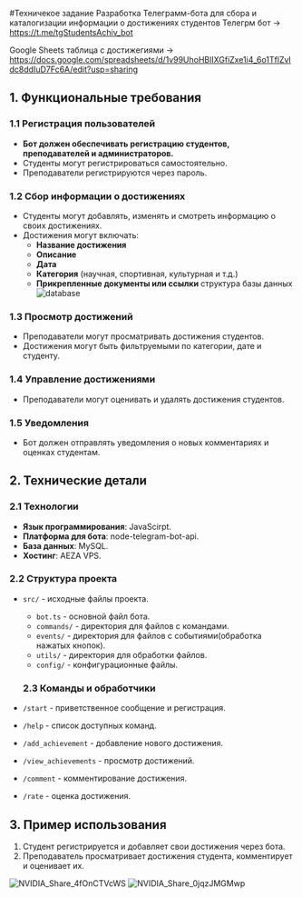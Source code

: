 #Техничекое задание
Разработка Телеграмм-бота для сбора и каталогизации информации о достижениях студентов
Телегрм бот -> https://t.me/tgStudentsAchiv_bot

Google Sheets таблица с достижегиями -> https://docs.google.com/spreadsheets/d/1v99UhoHBlIXGfiZxe1i4_6o1TflZvIdc8ddIuD7Fc6A/edit?usp=sharing



## 1. Функциональные требования
### 1.1 Регистрация пользователей
- **Бот должен обеспечивать регистрацию студентов, преподавателей и администраторов.**
- Студенты могут регистрироваться самостоятельно.
- Преподаватели регистрируются через пароль.

### 1.2 Сбор информации о достижениях
- Студенты могут добавлять, изменять и смотреть информацию о своих достижениях.
- Достижения могут включать:
  - **Название достижения**
  - **Описание**
  - **Дата**
  - **Категория** (научная, спортивная, культурная и т.д.)
  - **Прикрепленные документы или ссылки**
  структура базы данных
 ![database](https://github.com/user-attachments/assets/f11d65de-65aa-4663-8e56-514b86eead31)


### 1.3 Просмотр достижений
- Преподаватели могут просматривать достижения студентов.
- Достижения могут быть фильтруемыми по категории, дате и студенту.

### 1.4 Управление достижениями
- Преподаватели могут  оценивать и удалять достижения студентов.


### 1.5 Уведомления
- Бот должен отправлять уведомления о новых комментариях и оценках студентам.



## 2. Технические детали
### 2.1 Технологии
- **Язык программирования**: JavaScirpt.
- **Платформа для бота**: node-telegram-bot-api.
- **База данных**: MySQL.
- **Хостинг**: AEZA VPS.

### 2.2 Структура проекта
- `src/` - исходные файлы проекта.
  - `bot.ts` - основной файл бота.
  - `commands/` - директория для файлов с командами.
  - `events/` - директория для файлов с событиями(обработка нажатых кнопок).
  - `utils/` - директория для обработки файлов.
  - `config/` - конфигурационные файлы.

  ### 2.3 Команды и обработчики
- `/start` - приветственное сообщение и регистрация.
- `/help` - список доступных команд.
- `/add_achievement` - добавление нового достижения.
- `/view_achievements` - просмотр достижений.
- `/comment` - комментирование достижения.
- `/rate` - оценка достижения.

## 3. Пример использования

1. Студент регистрируется и добавляет свои достижения через бота.
2. Преподаватель просматривает достижения студента, комментирует и оценивает их.

![NVIDIA_Share_4fOnCTVcWS](https://github.com/user-attachments/assets/27f7a139-1ca8-44b3-a8be-9bf6439d3914)
![NVIDIA_Share_0jqzJMGMwp](https://github.com/user-attachments/assets/b59602e2-7feb-4a8d-be06-c2c977bf6006)
